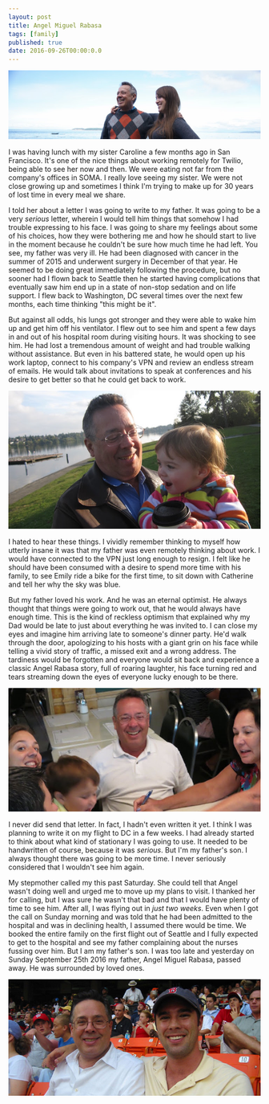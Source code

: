 ```yaml
---
layout: post
title: Angel Miguel Rabasa
tags: [family]
published: true
date: 2016-09-26T00:00:0.0
---
```

![Angel and Caroline](/images/2016-09-26-angel-miguel-rabasa2.jpg)

I was having lunch with my sister Caroline a few months ago in San Francisco. It's one of the nice things about working remotely for Twilio, being able to see her now and then. We were eating not far from the company's offices in SOMA. I really love seeing my sister. We were not close growing up and sometimes I think I'm trying to make up for 30 years of lost time in every meal we share. 

I told her about a letter I was going to write to my father. It was going to be a very *serious* letter, wherein I would tell him things that somehow I had trouble expressing to his face. I was going to share my feelings about some of his choices, how they were bothering me and how he should start to live in the moment because he couldn't be sure how much time he had left. You see, my father was very ill. He had been diagnosed with cancer in the summer of 2015 and underwent surgery in December of that year. He seemed to be doing great immediately following the procedure, but no sooner had I flown back to Seattle then he started having complications that eventually saw him end up in a state of non-stop sedation and on life support. I flew back to Washington, DC several times over the next few months, each time thinking "this might be it". 

But against all odds, his lungs got stronger and they were able to wake him up and get him off his ventilator. I flew out to see him and spent a few days in and out of his hospital room during visiting hours. It was shocking to see him. He had lost a tremendous amount of weight and had trouble walking without assistance. But even in his battered state, he would open up his work laptop, connect to his company's VPN and review an endless stream of emails. He would talk about invitations to speak at conferences and his desire to get better so that he could get back to work. 

![Angel and Catherine](/images/2016-09-26-angel-miguel-rabasa3.jpg)

I hated to hear these things. I vividly remember thinking to myself how utterly insane it was that my father was even remotely thinking about work. I would have connected to the VPN just long enough to resign. I felt like he should have been consumed with a desire to spend more time with his family, to see Emily ride a bike for the first time, to sit down with Catherine and tell her why the sky was blue. 

But my father loved his work. And he was an eternal optimist. He always thought that things were going to work out, that he would always have enough time. This is the kind of reckless optimism that explained why my Dad would be late to just about everything he was invited to. I can close my eyes and imagine him arriving late to someone's dinner party. He'd walk through the door, apologizing to his hosts with a giant grin on his face while telling a vivid story of traffic, a missed exit and a wrong address. The tardiness would be forgotten and everyone would sit back and experience a classic Angel Rabasa story, full of roaring laughter, his face turning red and tears streaming down the eyes of everyone lucky enough to be there.

![Angel laughing](/images/2016-09-26-angel-miguel-rabasa.jpg)

I never did send that letter. In fact, I hadn't even written it yet. I think I was planning to write it on my flight to DC in a few weeks. I had already started to think about what kind of stationary I was going to use. It needed to be handwritten of course, because it was *serious*. But I'm my father's son. I always thought there was going to be more time. I never seriously considered that I wouldn't see him again.

My stepmother called my this past Saturday. She could tell that Angel wasn't doing well and urged me to move up my plans to visit. I thanked her for calling, but I was sure he wasn't that bad and that I would have plenty of time to see him. After all, I was flying out in *just two weeks*. Even when I got the call on Sunday morning and was told that he had been admitted to the hospital and was in declining health, I assumed there would be time. We booked the entire family on the first flight out of Seattle and I fully expected to get to the hospital and see my father complaining about the nurses fussing over him. But I am my father's son. I was too late and yesterday on Sunday September 25th 2016 my father, Angel Miguel Rabasa, passed away. He was surrounded by loved ones.

![Angel and Carter](/images/2016-09-26-angel-miguel-rabasa4.jpg)

<meta property="og:image" content="/images/2016-09-26-angel-miguel-rabasa3.jpg"/>




